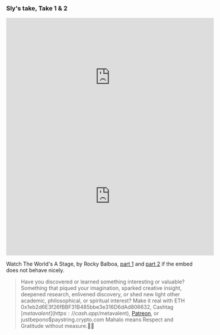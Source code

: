 ### Sly's take, Take 1 & 2

<iframe id="ytplayer" type="text/html" width="560" height="320"
  src="https://www.youtube.com/embed/imA1lpOdEhQ?autoplay=1"
  frameborder="0"></iframe>

<iframe id="ytplayer" type="text/html" width="560" height="320"
  src="https://www.youtube.com/embed/qkYcfp72kJg?autoplay=1"
  frameborder="0"></iframe>

Watch The World's A Stage, by Rocky Balboa, [part 1](https://youtu.be/tBy5GXz12Xk) and [part 2](https://youtu.be/qkYcfp72kJg) if the embed does not behave nicely.

<p></p>
<p></p>
<p></p>

> Have you discovered or learned something interesting or valuable? Something that piqued your imagination, sparked creative insight, deepened research, enlivened discovery, or shed new light other academic, philosophical, or spiritual interest? Make it real with ETH 0x1eb2d6E3f26fBBF31B485bbe3e316D6dAd806632, Cashtag [$metavalent](https://cash.app/$metavalent), [Patreon](https://patreon.com/metavalent), or justbepono$paystring.crypto.com Mahalo means Respect and Gratitude without measure.🙏🏼
